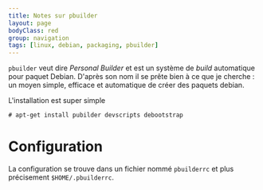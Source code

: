 ```yaml
---
title: Notes sur pbuilder
layout: page
bodyClass: red
group: navigation
tags: [linux, debian, packaging, pbuilder]
---
```


`pbuilder` veut dire <em>Personal Builder</em> et est un système de
<em>build</em> automatique pour paquet Debian. D'après son nom il se prête
bien à ce que je cherche : un moyen simple, efficace et automatique de créer
des paquets debian.

L'installation est super simple

    # apt-get install pubilder devscripts debootstrap

# Configuration

La configuration se trouve dans un fichier nommé `pbuilderrc` et plus
précisement `$HOME/.pbuilderrc`.
